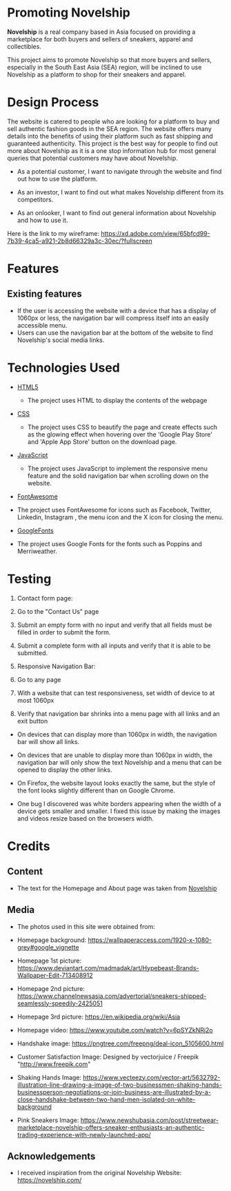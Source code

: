 # Promoting Novelship

**Novelship** is a real company based in Asia focused on providing a marketplace for both buyers and sellers of sneakers, apparel and collectibles.

This project aims to promote Novelship so that more buyers and sellers, especially in the South East Asia (SEA) region, will be inclined to use Novelship as a platform to shop for their sneakers and apparel.

# Design Process

The website is catered to people who are looking for a platform to buy and sell authentic fashion goods in the SEA region. The website offers many details into the benefits of using their platform such as fast shipping and guaranteed authenticity. This project is the best way for people to find out more about Novelship as it is a one stop information hub for most general queries that potential customers may have about Novelship.

- As a potential customer, I want to navigate through the website and find out how to use the platform.

- As an investor, I want to find out what makes Novelship different from its competitors.

- As an onlooker, I want to find out general information about Novelship and how to use it.


Here is the link to my wireframe: https://xd.adobe.com/view/65bfcd99-7b39-4ca5-a921-2b8d66329a3c-30ec/?fullscreen

# Features

## Existing features

- If the user is accessing the website with a device that has a display of 1060px or less, the navigation bar will compress itself into an easily accessible menu.
- Users can use the navigation bar at the bottom of the website to find Novelship's social media links.

# Technologies Used

- [HTML5](https://html.spec.whatwg.org/)
  - The project uses HTML to display the contents of the webpage

- [CSS](https://www.w3.org/TR/CSS/#css)
  - The project uses CSS to beautify the page and create effects such as the glowing effect when hovering over the 'Google Play Store' and 'Apple App Store' button on the download page.

- [JavaScript](http://www.ecma-international.org/publications-and-standards/standards/ecma-262/)
  - The project uses JavaScript to implement the responsive menu feature and the solid navigation bar when scrolling down on the website.

- [FontAwesome](https://fontawesome.com)
 - The project uses FontAwesome for icons such as Facebook, Twitter, Linkedin, Instagram , the menu icon and the X icon for closing the menu.

- [GoogleFonts](https://fonts.google.com/)
 - The project uses Google Fonts for the fonts such as Poppins and Merriweather.

# Testing

1. Contact form page:
  1. Go to the "Contact Us" page
  2. Submit an empty form with no input and verify that all fields must be filled in order to submit the form.
  3. Submit a complete form with all inputs and verify that it is able to be submitted.

2. Responsive Navigation Bar:
  1. Go to any page
  2. With a website that can test responsiveness, set width of device to at most 1060px
  3. Verify that navigation bar shrinks into a menu page with all links and an exit button

- On devices that can display more than 1060px in width, the navigation bar will show all links.
- On devices that are unable to display more than 1060px in width, the navigation bar will only show the text Novelship and a menu that can be opened to display the other links.

- On Firefox, the website layout looks exactly the same, but the style of the font looks slightly different than on Google Chrome.

- One bug I discovered was white borders appearing when the width of a device gets smaller and smaller. I fixed this issue by making the images and videos resize based on the browsers width.


# Credits

## Content

- The text for the Homepage and About page was taken from [Novelship](https://novelship.com/about)

## Media
- The photos used in this site were obtained from:

- Homepage background: https://wallpaperaccess.com/1920-x-1080-grey#google_vignette

- Homepage 1st picture: https://www.deviantart.com/madmadak/art/Hypebeast-Brands-Wallpaper-Edit-713408912

- Homepage 2nd picture: https://www.channelnewsasia.com/advertorial/sneakers-shipped-seamlessly-speedily-2425051

- Homepage 3rd picture: https://en.wikipedia.org/wiki/Asia

- Homepage video: https://www.youtube.com/watch?v=6pSYZkNRj2o

- Handshake image: https://pngtree.com/freepng/deal-icon_5105600.html

- Customer Satisfaction Image: Designed by vectorjuice / Freepik "http://www.freepik.com"

- Shaking Hands Image: https://www.vecteezy.com/vector-art/5632792-illustration-line-drawing-a-image-of-two-businessmen-shaking-hands-businessperson-negotiations-or-join-business-are-illustrated-by-a-close-handshake-between-two-hand-men-isolated-on-white-background

- Pink Sneakers Image: https://www.newshubasia.com/post/streetwear-marketplace-novelship-offers-sneaker-enthusiasts-an-authentic-trading-experience-with-newly-launched-app/

## Acknowledgements
- I received inspiration from the original Novelship Website: https://novelship.com/
